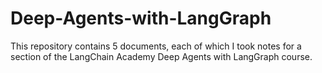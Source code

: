 # Deep-Agents-with-LangGraph
This repository contains 5 documents, each of which I took notes for a section of the LangChain Academy Deep Agents with LangGraph course.
